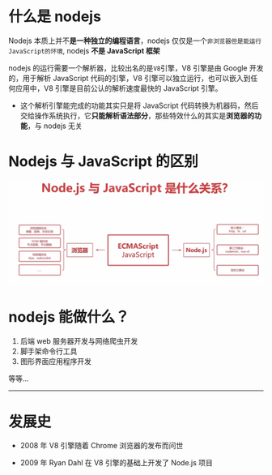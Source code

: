 # 什么是 nodejs
Nodejs 本质上并不**是一种独立的编程语言**，nodejs 仅仅是一个`非浏览器但是能运行JavaScript的环境`, nodejs **不是 JavaScript 框架**

nodejs 的运行需要一个解析器，比较出名的是`V8`引擎，V8 引擎是由 Google 开发的，用于解析 JavaScript 代码的引擎，V8 引擎可以独立运行，也可以嵌入到任何应用中，V8 引擎是目前公认的解析速度最快的 JavaScript 引擎。
- 这个解析引擎能完成的功能其实只是将 JavaScript 代码转换为机器码，然后交给操作系统执行，它**只能解析语法部分**，那些特效什么的其实是**浏览器的功能**，与 nodejs 无关

# Nodejs 与 JavaScript 的区别
![](01-intro_images/nodejs和JavaScript之间的关系.png)

# nodejs 能做什么？
1. 后端 web 服务器开发与网络爬虫开发
2. 脚手架命令行工具
3. 图形界面应用程序开发

等等...

---
# 发展史
- 2008 年 V8 引擎随着 Chrome 浏览器的发布而问世

- 2009 年 Ryan Dahl 在 V8 引擎的基础上开发了 Node.js 项目
